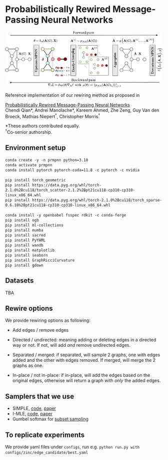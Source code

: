 # Probabilistically Rewired Message-Passing Neural Networks

<img src="https://github.com/chendiqian/PR-MPNN/blob/main/main-figure.png" alt="drawing" width="800"/>
<p align="center">
</p>

Reference implementation of our rewiring method as proposed in 

[Probabilistically Rewired Message-Passing Neural Networks](https://arxiv.org/abs/2310.02156)  
Chendi Qian*, Andrei Manolache*, Kareem Ahmed, Zhe Zeng, Guy Van den Broeck, Mathias Niepert<sup>†</sup>, Christopher Morris<sup>†</sup>

*These authors contributed equally.  
<sup>†</sup>Co-senior authorship.

## Environment setup
```
conda create -y -n prmpnn python=3.10
conda activate prmpnn
conda install pytorch pytorch-cuda=11.8 -c pytorch -c nvidia

pip install torch_geometric
pip install https://data.pyg.org/whl/torch-2.1.0%2Bcu118/torch_scatter-2.1.2%2Bpt21cu118-cp310-cp310-linux_x86_64.whl
pip install https://data.pyg.org/whl/torch-2.1.0%2Bcu118/torch_sparse-0.6.18%2Bpt21cu118-cp310-cp310-linux_x86_64.whl

conda install -y openbabel fsspec rdkit -c conda-forge
pip install ogb
pip install ml-collections
pip install numba
pip install sacred
pip install PyYAML
pip install wandb
pip install matplotlib
pip install seaborn
pip install GraphRicciCurvature
pip install gdown
```

## Datasets
TBA

## Rewire options
We provide rewiring options as following:

- Add edges / remove edges

- Directed / undirected: meaning adding or deleting edges in a directed way or not. If not, will add _and_ remove undirected edges.

- Separated / merged: if separated, will sample 2 graphs, one with edges added and the other with edges removed. If merged, will merge the 2 graphs as one.

- In-place / not in-place: if in-place, will add the edges based on the original edges, otherwise will return a graph with _only_ the added edges.

## Samplers that we use
- SIMPLE, [code](https://github.com/UCLA-StarAI/SIMPLE), [paper](https://arxiv.org/abs/2210.01941)
- I-MLE, [code](https://github.com/uclnlp/torch-imle), [paper](https://arxiv.org/abs/2106.01798)
- Gumbel softmax for [subset sampling](https://uvadlc-notebooks.readthedocs.io/en/latest/tutorial_notebooks/DL2/sampling/subsets.html)

## To replicate experiments
We provide yaml files under `configs`, run e.g. 
`python run.py with configs/zinc/edge_candidate/best.yaml`